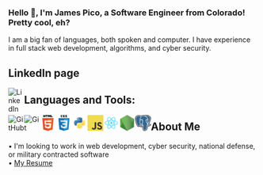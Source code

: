 ### Hello 👋, I'm James Pico, a Software Engineer from Colorado! Pretty cool, eh?

I am a big fan of languages, both spoken and computer. I have experience in full stack web development, algorithms, and cyber security. 

## LinkedIn page
[<img align="left" alt="LinkedIn" width="32px" src="https://cdn.jsdelivr.net/npm/simple-icons@v3/icons/linkedin.svg" />][linkedin]

## Languages and Tools:
<img align="left" alt="GitHub" width="32px" src="https://camo.githubusercontent.com/e8dd57e8a1f1609a27dd99eb4ba9d05f7ad28ba2/68747470733a2f2f63646e2e6a7364656c6976722e6e65742f6e706d2f73696d706c652d69636f6e734076332f69636f6e732f6769746875622e737667">

<img align="left" alt="Git" width="32px" src="https://camo.githubusercontent.com/499a4eb8007d65c2f6373f2d9d5bc428e498f917/68747470733a2f2f63646e2e6a7364656c6976722e6e65742f6e706d2f73696d706c652d69636f6e734076332f69636f6e732f6769742e737667">

<img align="left" alt="HTML" width="32px" src="https://raw.githubusercontent.com/github/explore/80688e429a7d4ef2fca1e82350fe8e3517d3494d/topics/html/html.png">

<img align="left" alt="CSS" width="32px" src="https://raw.githubusercontent.com/github/explore/80688e429a7d4ef2fca1e82350fe8e3517d3494d/topics/css/css.png">

<img align="left" alt="Python" width="32px" src="https://raw.githubusercontent.com/github/explore/80688e429a7d4ef2fca1e82350fe8e3517d3494d/topics/python/python.png">

<img align="left" alt="JavaScript" width="32px" src="https://raw.githubusercontent.com/github/explore/80688e429a7d4ef2fca1e82350fe8e3517d3494d/topics/javascript/javascript.png">

<img align="left" alt="React" width="32px" src="https://raw.githubusercontent.com/github/explore/80688e429a7d4ef2fca1e82350fe8e3517d3494d/topics/react/react.png">

<img align="left" alt="NodeJS" width="32px" src="https://raw.githubusercontent.com/github/explore/80688e429a7d4ef2fca1e82350fe8e3517d3494d/topics/nodejs/nodejs.png">

<img align="left" alt="PostgresSQL" width="32px" src="https://raw.githubusercontent.com/github/explore/80688e429a7d4ef2fca1e82350fe8e3517d3494d/topics/postgresql/postgresql.png">

## About Me
• I'm looking to work in web development, cyber security, national defense, or military contracted software
<br/>
• [My Resume](https://docs.google.com/document/d/18ujncDMxux-QZvx1U_M36gju-jAP7MguK4rrx-h-ROI/edit?usp=sharing)

<br />

[linkedin]: https://www.linkedin.com/in/james-pico/

<!--
**JGPico/JGPico** is a ✨ _special_ ✨ repository because its `README.md` (this file) appears on your GitHub profile.

Here are some ideas to get you started:

- 🔭 I’m currently working on ...
- 🌱 I’m currently learning ...
- 👯 I’m looking to collaborate on ...
- 🤔 I’m looking for help with ...
- 💬 Ask me about ...
- 📫 How to reach me: ...
- 😄 Pronouns: ...
- ⚡ Fun fact: ...
-->
